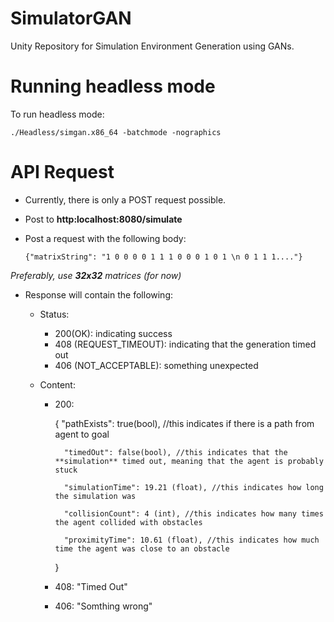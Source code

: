 # SimulatorGAN
Unity Repository for Simulation Environment Generation using GANs.

# Running headless mode
To run headless mode:

`./Headless/simgan.x86_64 -batchmode -nographics`

# API Request

* Currently, there is only a POST request possible.

* Post to **http:localhost:8080/simulate**

* Post a request with the following body:

    `{"matrixString": "1 0 0 0 0 1 1 1 0 0 0 1 0 1 \n 0 1 1 1...."}`

_Preferably, use **32x32** matrices (for now)_

* Response will contain the following:
    * Status: 
        * 200(OK): indicating success
        * 408 (REQUEST_TIMEOUT): indicating that the generation timed out
        * 406 (NOT_ACCEPTABLE): something unexpected 
    * Content:

        * 200:

            {
                "pathExists": true(bool), //this indicates if there is a path from agent to goal

                "timedOut": false(bool), //this indicates that the **simulation** timed out, meaning that the agent is probably stuck

                "simulationTime": 19.21 (float), //this indicates how long the simulation was

                "collisionCount": 4 (int), //this indicates how many times the agent collided with obstacles

                "proximityTime": 10.61 (float), //this indicates how much time the agent was close to an obstacle
            }
        
        * 408:
            "Timed Out"
        
        * 406:
            "Somthing wrong"